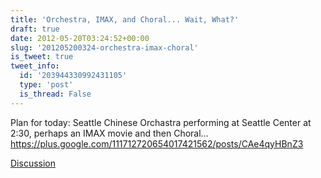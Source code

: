 ```yaml
---
title: 'Orchestra, IMAX, and Choral... Wait, What?'
draft: true
date: 2012-05-20T03:24:52+00:00
slug: '201205200324-orchestra-imax-choral'
is_tweet: true
tweet_info:
  id: '203944330992431105'
  type: 'post'
  is_thread: False
---
```




Plan for today: Seattle Chinese Orchastra performing at Seattle Center at 2:30, perhaps an IMAX movie and then Choral… <https://plus.google.com/111712720654017421562/posts/CAe4qyHBnZ3>

[Discussion](https://x.com/sytelus/status/203944330992431105)
